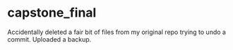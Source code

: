 # capstone_final
Accidentally deleted a fair bit of files from my original repo trying to undo a commit. Uploaded a backup.
